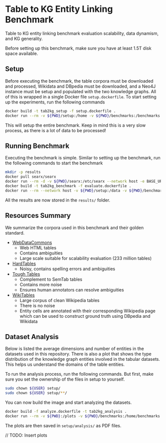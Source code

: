 # Table to KG Entity Linking Benchmark
Table to KG entity linking benchmark evaluation scalability, data dynamism, and KG generality.

Before setting up this benchmark, make sure you have at least 1.5T disk space available.

## Setup
Before executing the benchmark, the table corpora must be downloaded and processed, Wikidata and DBpedia must be downloaded, and a Neo4J instance must be setup and populated with the two knowledge graphs.
All of this is wrapped in a single Docker file `setup.dockerfile`.
To start setting up the experiments, run the following commands

```bash
docker build -t tab2kg_setup -f setup.dockerfile .
docker run --rm -v ${PWD}/setup:/home -v ${PWD}/benchmarks:/benchmarks tab2kg_setup
```

This will setup the entire benchmark.
Keep in mind this is a very slow process, as there is a lot of data to be processed!

## Running Benchmark
Executing the benchmark is simple.
Similar to setting up the benchmark, run the following commands to start the benchmark

```bash
mkdir -p results
docker pull searx/searx
docker run --rm -d -v ${PWD}/searx:/etc/searx --network host -e BASE_URL=http://localhost:3030/ searx/searx
docker build -t tab2kg_benchmark -f evaluate.dockerfile .
docker run --rm --network host -v ${PWD}/setup:/data -v ${PWD}/benchmarks:/benchmarks -v ${PWD}/results:/results tab2kg_benchmark
```

All the results are now stored in the `results/` folder.

## Resources Summary
We summarize the corpora used in this benchmark and their golden standard.

- <a href="http://webdatacommons.org/webtables/goldstandardV2.html">WebDataCommons</a>
  - Web HTML tables
  - Contains ambiguities
  - Large scale suitable for scalability evaluation (233 million tables)
- <a href="https://zenodo.org/record/7416036">HardTables</a>
  - Noisy, contains spelling errors and ambiguities
- <a href="https://zenodo.org/record/7419275">Tough Tables</a>
  - Complement to SemTab tables
  - Contains more noise
  - Ensures human annotators can resolve ambiguities
- <a href="https://zenodo.org/record/8082116">WikiTables</a>
  - Large corpus of clean Wikipedia tables
  - There is no noise
  - Entity cells are annotated with their corresponding Wikipedia page which can be used to construct ground truth using DBpedia and Wikidata

## Dataset Analysis
Below is listed the average dimensions and number of entities in the datasets used in this repository.
There is also a plot that shows the type distribution of the knowledge graph entities involved in the tabular datasets.
This helps us understand the domains of the table entities.

To run the analysis process, run the following commands.
But first, make sure you set the ownership of the files in setup to yourself.

```bash
sudo chown ${USER} setup/
sudo chown ${USER} setup/**/
```

You can now build the image and start analyzing the datasets.

```bash
docker build -f analyze.dockerfile -t tab2kg_analysis .
docker run --rm -v ${PWD}:/plots -v ${PWD}/benchmarks:/home/benchmarks -v ${PWD}/setup:/home/setup tab2kg_analysis
```

The plots are then saved in `setup/analysis/` as PDF files.

// TODO: Insert plots
